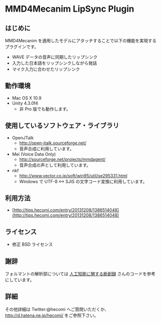 MMD4Mecanim LipSync Plugin
==========================

はじめに
--------
MMD4Mecanim を適用したモデルにアタッチすることで以下の機能を実現するプラグインです。
- WAVE データの音声に同期したリップシンク
- 入力した日本語をリップシンクしながら発話
- マイク入力に合わせたリップシンク


動作環境
--------
- Mac OS X 10.9
- Unity 4.3.0f4
	- 非 Pro 版でも動作します。

使用しているソフトウェア・ライブラリ
------------------------------------
- OpenJTalk
	- http://open-jtalk.sourceforge.net/
	- 音声合成に利用しています。
- Mei (Voice Data Only)
	- http://sourceforge.net/projects/mmdagent/
	- 音声合成の声として利用しています。
- nkf
	- http://www.vector.co.jp/soft/win95/util/se295331.html
	- Windows で UTF-8 <-> SJIS の文字コード変換に利用しています。

利用方法
--------
- [http://tips.hecomi.com/entry/20131208/1386514048](http://tips.hecomi.com/entry/20131208/1386514048)

ライセンス
----------
- 修正 BSD ライセンス

謝辞
----
フォルマントの解析部については [人工知能に関する断創録](http://aidiary.hatenablog.com/entry/20120415/1334458954) さんのコードを参考にしています。

詳細
----
その他詳細は Twitter:@hecomi へご質問いただくか、http://d.hatena.ne.jp/hecomi/ をご参照下さい。

